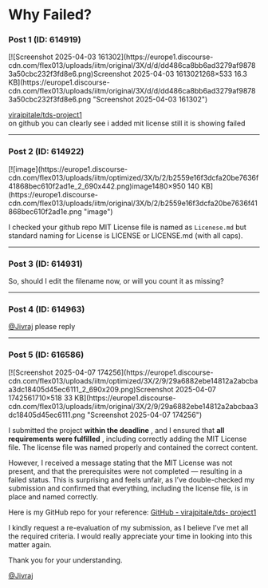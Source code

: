 # Why Failed?

### Post 1 (ID: 614919)

[![Screenshot 2025-04-03 161302](https://europe1.discourse-
cdn.com/flex013/uploads/iitm/original/3X/d/d/dd486ca8bb6ad3279af98783a50cbc232f3fd8e6.png)Screenshot
2025-04-03 1613021268×533 16.3 KB](https://europe1.discourse-
cdn.com/flex013/uploads/iitm/original/3X/d/d/dd486ca8bb6ad3279af98783a50cbc232f3fd8e6.png
"Screenshot 2025-04-03 161302")

  
[virajpitale/tds-project1](https://github.com/virajpitale/tds-project1)  
on github you can clearly see i added mit license still it is showing failed


---

### Post 2 (ID: 614922)

[![image](https://europe1.discourse-
cdn.com/flex013/uploads/iitm/optimized/3X/b/2/b2559e16f3dcfa20be7636f41868bec610f2ad1e_2_690x442.png)image1480×950
140 KB](https://europe1.discourse-
cdn.com/flex013/uploads/iitm/original/3X/b/2/b2559e16f3dcfa20be7636f41868bec610f2ad1e.png
"image")

I checked your github repo MIT License file is named as `Licenese.md` but
standard naming for License is LICENSE or LICENSE.md (with all caps).


---

### Post 3 (ID: 614931)

So, should I edit the filename now, or will you count it as missing?


---

### Post 4 (ID: 614963)

[@Jivraj](/u/jivraj) please reply


---

### Post 5 (ID: 616586)

[![Screenshot 2025-04-07 174256](https://europe1.discourse-
cdn.com/flex013/uploads/iitm/optimized/3X/2/9/29a6882ebe14812a2abcbaa3dc18405d45ec6111_2_690x209.png)Screenshot
2025-04-07 1742561710×518 33 KB](https://europe1.discourse-
cdn.com/flex013/uploads/iitm/original/3X/2/9/29a6882ebe14812a2abcbaa3dc18405d45ec6111.png
"Screenshot 2025-04-07 174256")

  
I submitted the project **within the deadline** , and I ensured that **all
requirements were fulfilled** , including correctly adding the MIT License
file. The license file was named properly and contained the correct content.

However, I received a message stating that the MIT License was not present,
and that the prerequisites were not completed — resulting in a failed status.
This is surprising and feels unfair, as I’ve double-checked my submission and
confirmed that everything, including the license file, is in place and named
correctly.

Here is my GitHub repo for your reference: [GitHub - virajpitale/tds-
project1](https://github.com/virajpitale/tds-project1)

I kindly request a re-evaluation of my submission, as I believe I’ve met all
the required criteria. I would really appreciate your time in looking into
this matter again.

Thank you for your understanding.

[@Jivraj](/u/jivraj)


